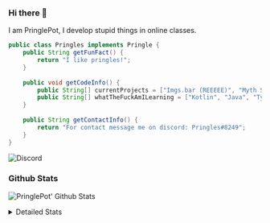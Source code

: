 ### Hi there 👋

I am PringlePot, I develop stupid things in online classes. 

```java
public class Pringles implements Pringle {
    public String getFunFact() {
        return "I like pringles!";
    }
    
    public void getCodeInfo() {
        public String[] currentProjects = ["Imgs.bar (REEEEE)", "Myth Sniper (Dead)"];
        public String[] whatTheFuckAmILearning = ["Kotlin", "Java", "Typescript", "NextJS"];
    }
    
    public String getContactInfo() {
        return "For contact message me on discord: Pringles#8249";
    }
}
```
![Discord](https://discord.c99.nl/widget/theme-1/226911291636318208.png)


### Github Stats
![PringlePot' Github Stats](https://github-readme-stats.vercel.app/api?username=PringlePot&show_icons=true&theme=dark)

<details>
  <summary>Detailed Stats</summary>
    
<!--START_SECTION:waka-->
![Lines of code](https://img.shields.io/badge/From%20Hello%20World%20I%27ve%20Written-96918%20lines%20of%20code-blue)

**🐱 My Github Data** 

> 🏆 495 Contributions in the Year 2021
 > 
> 📦 86.3 kB Used in Github's Storage 
 > 
> 💼 Opted to Hire
 > 
> 📜 7 Public Repositories 
 > 
> 🔑 9 Private Repositories  
 > 
**I'm an Early 🐤** 

```text
🌞 Morning    84 commits     █████░░░░░░░░░░░░░░░░░░░░   19.91% 
🌆 Daytime    175 commits    ██████████░░░░░░░░░░░░░░░   41.47% 
🌃 Evening    163 commits    █████████░░░░░░░░░░░░░░░░   38.63% 
🌙 Night      0 commits      ░░░░░░░░░░░░░░░░░░░░░░░░░   0.0%

```
📅 **I'm Most Productive on Monday** 

```text
Monday       90 commits     █████░░░░░░░░░░░░░░░░░░░░   21.33% 
Tuesday      38 commits     ██░░░░░░░░░░░░░░░░░░░░░░░   9.0% 
Wednesday    57 commits     ███░░░░░░░░░░░░░░░░░░░░░░   13.51% 
Thursday     52 commits     ███░░░░░░░░░░░░░░░░░░░░░░   12.32% 
Friday       34 commits     ██░░░░░░░░░░░░░░░░░░░░░░░   8.06% 
Saturday     63 commits     ███░░░░░░░░░░░░░░░░░░░░░░   14.93% 
Sunday       88 commits     █████░░░░░░░░░░░░░░░░░░░░   20.85%

```


📊 **This Week I Spent My Time On** 

```text
💬 Programming Languages: 
TypeScript               40 mins             ███████████████░░░░░░░░░░   61.52% 
HTML                     21 mins             ████████░░░░░░░░░░░░░░░░░   31.83% 
Go                       4 mins              █░░░░░░░░░░░░░░░░░░░░░░░░   6.65%

🔥 Editors: 
VS Code                  1 hr 6 mins         █████████████████████████   100.0%

```

**I Mostly Code in Java** 

```text
Java                     5 repos             ██████████░░░░░░░░░░░░░░░   41.67% 
Python                   2 repos             ████░░░░░░░░░░░░░░░░░░░░░   16.67% 
Kotlin                   1 repo              ██░░░░░░░░░░░░░░░░░░░░░░░   8.33% 
CSS                      1 repo              ██░░░░░░░░░░░░░░░░░░░░░░░   8.33% 
JavaScript               1 repo              ██░░░░░░░░░░░░░░░░░░░░░░░   8.33%

```



 Last Updated on 29/07/2021
<!--END_SECTION:waka-->
</details>
